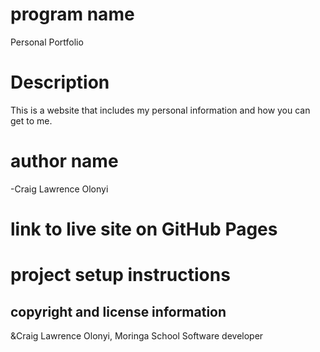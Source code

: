 # **program name**
Personal Portfolio
# Description
This is a website that includes my personal information and how you can get to me.
# author name
-Craig Lawrence Olonyi
# link to live site on GitHub Pages

# project setup instructions

## copyright and license information
&Craig Lawrence Olonyi, Moringa School Software developer
 






